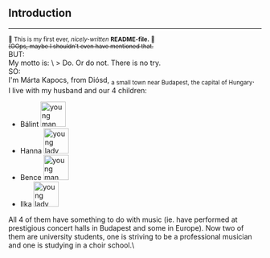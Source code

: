 ## Introduction
---
<sub>🤣 This is my first ever, _nicely-written_ **README-file.** 🤣</sub>\
<sub>~~(OOps, maybe I shouldn't even have mentioned that.~~</sub>\
BUT:\
My motto is: \ > Do. Or do not. There is no try.\
SO:\
I'm Márta Kapocs, from Diósd, <sub>a small town near Budapest, the capital of Hungary</sub>.\
I live with my husband and our 4 children:
- Bálint <img alt="young man playing the violin" src="https://st.depositphotos.com/1026531/54971/v/450/depositphotos_549712544-stock-illustration-silhouettes-musician-violinist-playing-violinon.jpg" height=50>
- Hanna <img alt="young lady playing the flute" src="https://st4.depositphotos.com/3278055/19888/v/450/depositphotos_198886584-stock-illustration-woman-playing-flute.jpg" height=50>
- Bence <img alt="young man playing the drums" src="https://st5.depositphotos.com/1157310/66878/v/450/depositphotos_668785406-stock-illustration-drummer-musician-drumming-drums-detailed.jpg" height=50>
- Ilka <img alt="young lady playing the guitar" src="https://thumbs.dreamstime.com/z/continuous-one-line-drawing-female-sitting-guitarist-playing-guitar-dynamic-musician-artist-performance-concept-single-240666765.jpg?w=992" height=50>

All 4 of them have something to do with music (ie. have performed at prestigious concert halls in Budapest and some in Europe). Now two of them are university students, one is striving to be a professional musician and one is studying in a choir school.\
